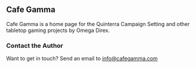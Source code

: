 ## Cafe Gamma

Cafe Gamma is a home page for the Quinterra Campaign Setting and other tabletop gaming projects by Omega Direx.

### Contact the Author

Want to get in touch? Send an email to info@cafegamma.com
